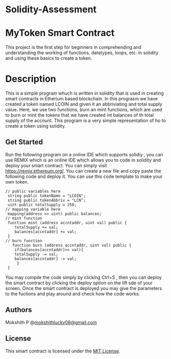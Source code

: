 # Solidity-Assessment

# MyToken Smart Contract

This project is the first step for beginners in comprehending and understanding the working of functions, datatypes, loops, etc. in solidity and using these basics to create a token.

# Description 

This is a simple program whuch is written in solidity that is used in creating smart contracts in Etherium based blockchain. In this prograsm we have created a token named LCOIN and given it an abbriviating and total supply value. Here, we use two functions, burn an mint functions, which are used to burn or mint the tokens that we have created int balances of th total supply of the account. This program is a very simple representation of ho to create a token using solidity.

## Get Started

Run the following program on a online IDE which supports solidiy ,  you can use REMIX which is an online IDE which allows you to code in solidity and deploy your smart contract.
You can simply visit https://remix.ethereum.org/. You can create a new file and copy paste the following code and deploy it.
You can use this code template to make your own token.

    // public variables here
     string public tokenName = "LCOIN";
     string public tokenAbbriv = "LCN";
     uint public totalSupply = 250;
    // mapping variable here
     mapping(address => uint) public balances;
    // mint function
     function mint (address accntaddr, uint val) public {
        totalSupply += val;
        balances[accntaddr] += val;
     }
    // burn function
       function burn (address accntaddr, uint val) public {
        if(balances[accntaddr]>= val){
        totalSupply -= val;
        balances[accntaddr] -= val;
         }
     }
You may compile the code simply by clicking Ctrl+S , then you can deploy the smart contract by clicking the deploy option on the lift sde of your screen. Once the smart contract is deployed you may give the parameters to the fuctions and play around and check how the code works.

## Authors

Mokshith P @mokshithlucky06@gmail.com

## License

This smart contract is licensed under the [MIT License](LICENSE).
